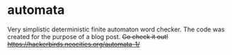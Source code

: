 # automata
Very simplistic deterministic finite automaton word checker. The code was created for the purpose of a blog post. ~~Go check it out! https://hackerbirds.neocities.org/automata-1/~~
